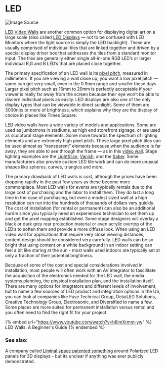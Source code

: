 # LED

![Image Source](../.gitbook/assets/1cfgXp4UTSxhitHAUKvxIig.jpeg)

[LED Video Walls](http://pixelflexled.com/led-university/) are another common option for displaying digital art on a large scale (also called [LED Displays](https://en.wikipedia.org/wiki/LED\_display) — not to be confused with LED Monitors where the light source is simply the LED backlight). These are usually comprised of individual tiles that are linked together and driven by a special display driver box that addresses the tiles from a standard monitor input. The tiles are generally either single all-in-one RGB LED’s or larger individual R,G and B LED’s that are placed close together.&#x20;

The primary specification of an LED wall is its [pixel pitch](https://www.dgicommunications.com/what-is-pixel-pitch/), measured in millimeters. If you are viewing a wall close up, you want a low pixel pitch — some can get very small, even in the 0.9mm range and smaller these days. Larger pixel pitch such as 16mm to 20mm is perfectly acceptable if your viewer is really far away from the screen because their eye won’t be able to discern individual pixels as easily. LED displays are also one of the only display types that can be viewable in direct sunlight. Some of them are 3000nits or more of brightness, which explains why they are the display of choice in places like Times Square.

LED video walls have a wide variety of models and applications. Some are used as jumbotrons in stadiums, as high end storefront signage, or are used as sculptural stage elements. Some move towards the spectrum of lighting elements and are extremely high pixel pitch. These large pixel pitch tiles can be used almost as “transparent” elements because when the audience is far away, they are able to see through the frame — as in this [video wall](https://vimeo.com/143733724). Stage lighting examples are the [LightSlice](https://lmg.net/technology/lightslice/), [Vanish](https://lmg.net/technology/vanish-25-mm/), and the [Saber](http://www.upstaging.com/saber/). Some manufacturers also provide custom LED tile work and can do more unusual shapes like spheres, curves, triangles and more.

The primary drawback of LED walls is cost, although the prices have been dropping rapidly in the past few years as these become more commonplace. Most LED walls for events are typically rentals due to the large cost of purchasing and the labor to install them. They do last a long time in the case of purchasing, but even a modest sized wall at a high resolution can run into the hundreds of thousands of dollars very quickly. The cost of installation (for rental or permanent) can also be an additional hurdle since you typically need an experienced technician to set them up and get the pixel mapping established. Some stage designers will overlay a black or dark grey rear projection material or even acrylic overtop of the LED’s to soften them and provide a more diffuse look. When using an LED video wall for applications that require very close viewing distances, content design should be considered very carefully. LED walls can be so bright that using content on a white background in an indoor setting can feel a bit like staring at the sun - most walls used indoors are typically set at only a fraction of their potential brightness.

Because of some of the cost and special considerations involved in installation, most people will often work with an AV integrator to fascilitate the acquisition of the electronics needed for the LED wall, the media systems planning, the physical installation plan, and the installation itself. There are many options for integrators and different levels of involvement, but to name a few sources of LED product and integration options in the US, you can look at companies like Fuse Technical Group, DetaiLED Solutions, Creative Technology Group, Electrosonic, and Diversified to name a few. Some places are more suited for permanent installation versus rental and you often need to find the right fit for your project.

{% embed url="https://www.youtube.com/watch?v=h8imXrmm-yw" %}
LED Walls: A Beginner's Guide
{% endembed %}

### See also:

A company called [Liminal space patented something](https://patents.google.com/patent/US8542270B2/en) around Polarized LED panels for 3D displays - but its unclear if anything was ever publicly demonstrated.
